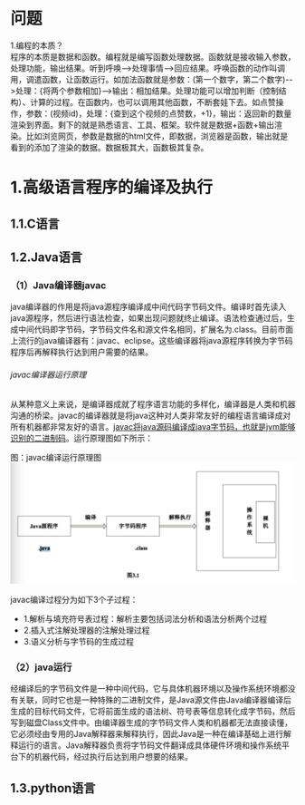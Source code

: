 # 问题
1.编程的本质？<br>
程序的本质是数据和函数。编程就是编写函数处理数据。函数就是接收输入参数，处理功能，输出结果。听到呼唤-->处理事情-->回应结果。呼唤函数的动作叫调用，调遣函数，让函数运行。如加法函数就是参数：(第一个数字，第二个数字)-->处理：{将两个参数相加}-->输出：相加结果。处理功能可以增加判断（控制结构）、计算的过程。在函数内，也可以调用其他函数，不断套娃下去。如点赞操作，参数：(视频id)，处理：{查到这个视频的点赞数，+1}，输出：返回新的数量渲染到界面。剩下的就是熟悉语言、工具、框架。软件就是数据+函数+输出渲染。比如浏览网页，参数是数据的html文件，即数据，浏览器是函数，输出就是看到的添加了渲染的数据。数据极其大，函数极其复杂。

# 1.高级语言程序的编译及执行
## 1.1.C语言
## 1.2.Java语言
### （1）Java编译器javac
java编译器的作用是将java源程序编译成中间代码字节码文件。编译时首先读入java源程序，然后进行语法检查，如果出现问题就终止编译。语法检查通过后，生成中间代码即字节码，字节码文件名和源文件名相同，扩展名为.class。目前市面上流行的java编译器有：javac、eclipse。这些编译器将java源程序转换为字节码程序后再解释执行达到用户需要的结果。

###### javac编译器运行原理
从某种意义上来说，是编译器成就了程序语言功能的多样化，编译器是人类和机器沟通的桥梁。javac的编译器就是将java这种对人类非常友好的编程语言编译成对所有机器都非常友好的语言。<u>javac将java源码编译成java字节码，也就是jvm能够识别的二进制码</u>。运行原理图如下所示：

图：javac编译运行原理图
![javac编译运行原理图](img/javac编译运行原理图.jpeg)

javac编译过程分为如下3个子过程：
- 1.解析与填充符号表过程：解析主要包括词法分析和语法分析两个过程
- 2.插入式注解处理器的注解处理过程
- 3.语义分析与字节码的生成过程

### （2）java运行
经编译后的字节码文件是一种中间代码，它与具体机器环境以及操作系统环境都没有关联，同时它也是一种特殊的二进制文件，是Java源文件由Java编译器编译后生成的目标代码文件，它将前面生成的语法树、符号表等信息转化成字节码，然后写到磁盘Class文件中。由编译器生成的字节码文件人类和机器都无法直接读懂，它必须经由专用的Java解释器来解释执行，因此Java是一种在编译基础上进行解释运行的语言。Java解释器负责将字节码文件翻译成具体硬件环境和操作系统平台下的机器代码，经过执行后达到用户想要的结果。

## 1.3.python语言

